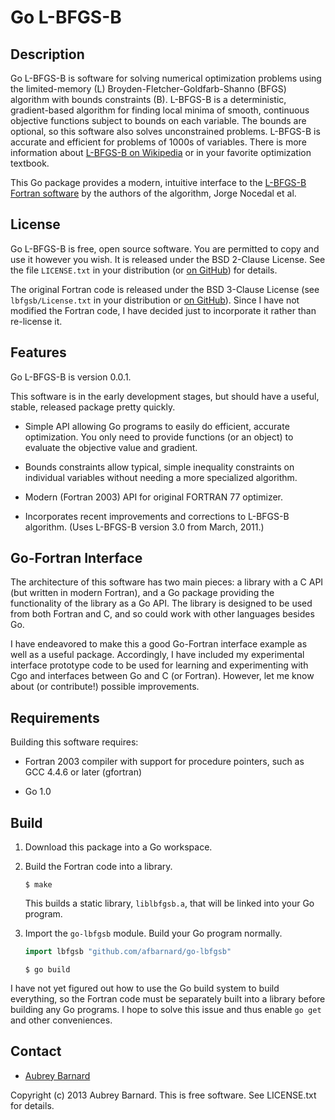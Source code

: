 Go L-BFGS-B
===========


Description
-----------

Go L-BFGS-B is software for solving numerical optimization problems
using the limited-memory (L) Broyden-Fletcher-Goldfarb-Shanno (BFGS)
algorithm with bounds constraints (B).  L-BFGS-B is a deterministic,
gradient-based algorithm for finding local minima of smooth, continuous
objective functions subject to bounds on each variable.  The bounds are
optional, so this software also solves unconstrained problems.  L-BFGS-B
is accurate and efficient for problems of 1000s of variables.  There is
more information about [L-BFGS-B on
Wikipedia](http://en.wikipedia.org/wiki/L-BFGS) or in your favorite
optimization textbook.

This Go package provides a modern, intuitive interface to the [L-BFGS-B
Fortran
software](http://users.eecs.northwestern.edu/~nocedal/software.html) by
the authors of the algorithm, Jorge Nocedal et al.


License
-------

Go L-BFGS-B is free, open source software.  You are permitted to copy
and use it however you wish.  It is released under the BSD 2-Clause
License.  See the file `LICENSE.txt` in your distribution (or [on
GitHub](https://github.com/afbarnard/go-lbfgsb/blob/master/LICENSE.txt))
for details.

The original Fortran code is released under the BSD 3-Clause License
(see `lbfgsb/License.txt` in your distribution or [on
GitHub](https://github.com/afbarnard/go-lbfgsb/blob/master/lbfgsb/License.txt)).
Since I have not modified the Fortran code, I have decided just to
incorporate it rather than re-license it.


Features
--------

Go L-BFGS-B is version 0.0.1.

This software is in the early development stages, but should have a
useful, stable, released package pretty quickly.

* Simple API allowing Go programs to easily do efficient, accurate
  optimization.  You only need to provide functions (or an object) to
  evaluate the objective value and gradient.

* Bounds constraints allow typical, simple inequality constraints on
  individual variables without needing a more specialized algorithm.

* Modern (Fortran 2003) API for original FORTRAN 77 optimizer.

* Incorporates recent improvements and corrections to L-BFGS-B
  algorithm.  (Uses L-BFGS-B version 3.0 from March, 2011.)


Go-Fortran Interface
--------------------

The architecture of this software has two main pieces: a library with a
C API (but written in modern Fortran), and a Go package providing the
functionality of the library as a Go API.  The library is designed to be
used from both Fortran and C, and so could work with other languages
besides Go.

I have endeavored to make this a good Go-Fortran interface example as
well as a useful package.  Accordingly, I have included my experimental
interface prototype code to be used for learning and experimenting with
Cgo and interfaces between Go and C (or Fortran).  However, let me know
about (or contribute!) possible improvements.


Requirements
------------

Building this software requires:

* Fortran 2003 compiler with support for procedure pointers, such as GCC
  4.4.6 or later (gfortran)

* Go 1.0


Build
-----

1. Download this package into a Go workspace.

2. Build the Fortran code into a library.

   ```shell
   $ make
   ```

   This builds a static library, `liblbfgsb.a`, that will be linked into
   your Go program.

3. Import the `go-lbfgsb` module.  Build your Go program normally.

   ```go
   import lbfgsb "github.com/afbarnard/go-lbfgsb"
   ```

   ```shell
   $ go build
   ```

I have not yet figured out how to use the Go build system to build
everything, so the Fortran code must be separately built into a library
before building any Go programs.  I hope to solve this issue and thus
enable `go get` and other conveniences.


Contact
-------

* [Aubrey Barnard](https://github.com/afbarnard)


Copyright (c) 2013 Aubrey Barnard.  This is free software.  See
LICENSE.txt for details.

